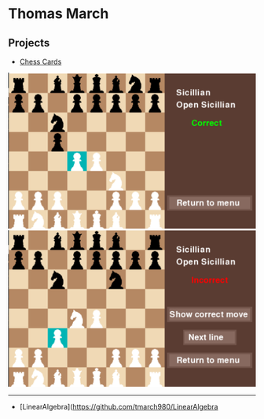 # Thomas March

## Projects

* [Chess Cards](https://tmarch890.github.io/Chess-Cards)

![](assets/ccphoto1.png) ![](assets/ccphoto2.png)

_____
* [LinearAlgebra](https://github.com/tmarch980/LinearAlgebra
